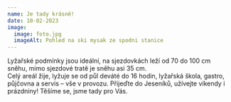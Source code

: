 ```yaml
---
name: Je tady krásně!
date: 10-02-2023
image:
  image: foto.jpg
  imageAlt: Pohled na ski mysak ze spodni stanice
---
```

Lyžařské podmínky jsou ideální, na sjezdovkách leží od 70 do 100 cm sněhu, mimo sjezdové tratě je sněhu asi 35 cm.  
Celý areál žije, lyžuje se od půl deváté do 16 hodin, lyžařská škola, gastro, půjčovna a servis – vše v provozu.
Přijeďte do Jeseníků, užívejte víkendy i prázdniny! Těšíme se, jsme tady pro Vás.